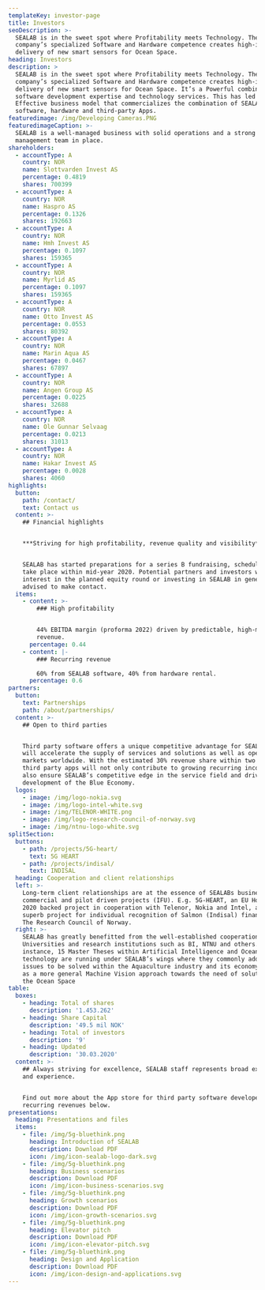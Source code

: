 ```yaml
---
templateKey: investor-page
title: Investors
seoDescription: >-
  SEALAB is in the sweet spot where Profitability meets Technology. The
  company’s specialized Software and Hardware competence creates high-impact
  delivery of new smart sensors for Ocean Space.
heading: Investors
description: >
  SEALAB is in the sweet spot where Profitability meets Technology. The
  company’s specialized Software and Hardware competence creates high-impact
  delivery of new smart sensors for Ocean Space. It’s a Powerful combination of
  software development expertise and technology services. This has led to an
  Effective business model that commercializes the combination of SEALAB
  software, hardware and third-party Apps.
featuredimage: /img/Developing Cameras.PNG
featuredimageCaption: >-
  SEALAB is a well-managed business with solid operations and a strong
  management team in place.
shareholders:
  - accountType: A
    country: NOR
    name: Slottvarden Invest AS
    percentage: 0.4819
    shares: 700399
  - accountType: A
    country: NOR
    name: Haspro AS
    percentage: 0.1326
    shares: 192663
  - accountType: A
    country: NOR
    name: Hmh Invest AS
    percentage: 0.1097
    shares: 159365
  - accountType: A
    country: NOR
    name: Myrlid AS
    percentage: 0.1097
    shares: 159365
  - accountType: A
    country: NOR
    name: Otto Invest AS
    percentage: 0.0553
    shares: 80392
  - accountType: A
    country: NOR
    name: Marin Aqua AS
    percentage: 0.0467
    shares: 67897
  - accountType: A
    country: NOR
    name: Angen Group AS
    percentage: 0.0225
    shares: 32688
  - accountType: A
    country: NOR
    name: Ole Gunnar Selvaag
    percentage: 0.0213
    shares: 31013
  - accountType: A
    country: NOR
    name: Hakar Invest AS
    percentage: 0.0028
    shares: 4060
highlights:
  button:
    path: /contact/
    text: Contact us
  content: >-
    ## Financial highlights 


    ***Striving for high profitability, revenue quality and visibility*** 


    SEALAB has started preparations for a series B fundraising, scheduled to
    take place within mid-year 2020. Potential partners and investors with
    interest in the planned equity round or investing in SEALAB in general are
    advised to make contact.
  items:
    - content: >-
        ### High profitability 


        44% EBITDA margin (proforma 2022) driven by predictable, high-margin
        revenue.
      percentage: 0.44
    - content: |-
        ### Recurring revenue 

        60% from SEALAB software, 40% from hardware rental.
      percentage: 0.6
partners:
  button:
    text: Partnerships
    path: /about/partnerships/
  content: >-
    ## Open to third parties 


    Third party software offers a unique competitive advantage for SEALAB and
    will accelerate the supply of services and solutions as well as open new
    markets worldwide. With the estimated 30% revenue share within two years,
    third party apps will not only contribute to growing recurring income but
    also ensure SEALAB’s competitive edge in the service field and drive the
    development of the Blue Economy.
  logos:
    - image: /img/logo-nokia.svg
    - image: /img/logo-intel-white.svg
    - image: /img/TELENOR-WHITE.png
    - image: /img/logo-research-council-of-norway.svg
    - image: /img/ntnu-logo-white.svg
splitSection:
  buttons:
    - path: /projects/5G-heart/
      text: 5G HEART
    - path: /projects/indisal/
      text: INDISAL
  heading: Cooperation and client relationships
  left: >-
    Long-term client relationships are at the essence of SEALABs business; both
    commercial and pilot driven projects (IFU). E.g. 5G-HEART, an EU Horizon
    2020 backed project in cooperation with Telenor, Nokia and Intel, and the
    superb project for individual recognition of Salmon (Indisal) financed by
    The Research Council of Norway.
  right: >-
    SEALAB has greatly benefitted from the well-established cooperation with
    Universities and research institutions such as BI, NTNU and others. For
    instance, 15 Master Theses within Artificial Intelligence and Ocean Space
    technology are running under SEALAB’s wings where they commonly address
    issues to be solved within the Aquaculture industry and its economy as well
    as a more general Machine Vision approach towards the need of solutions in
    the Ocean Space
table:
  boxes:
    - heading: Total of shares
      description: '1.453.262'
    - heading: Share Capital
      description: '49.5 mil NOK'
    - heading: Total of investors
      description: '9'
    - heading: Updated
      description: '30.03.2020'
  content: >-
    ## Always striving for excellence, SEALAB staff represents broad expertise
    and experience. 


    Find out more about the App store for third party software developers and
    recurring revenues below.
presentations:
  heading: Presentations and files
  items:
    - file: /img/5g-bluethink.png
      heading: Introduction of SEALAB
      description: Download PDF
      icon: /img/icon-sealab-logo-dark.svg
    - file: /img/5g-bluethink.png
      heading: Business scenarios
      description: Download PDF
      icon: /img/icon-business-scenarios.svg
    - file: /img/5g-bluethink.png
      heading: Growth scenarios
      description: Download PDF
      icon: /img/icon-growth-scenarios.svg
    - file: /img/5g-bluethink.png
      heading: Elevator pitch
      description: Download PDF
      icon: /img/icon-elevator-pitch.svg
    - file: /img/5g-bluethink.png
      heading: Design and Application
      description: Download PDF
      icon: /img/icon-design-and-applications.svg
---
```


